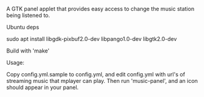 A GTK panel applet that provides easy access to change the music station being listened to.

Ubuntu deps

sudo apt install libgdk-pixbuf2.0-dev libpango1.0-dev libgtk2.0-dev

Build with 'make'

Usage:

Copy config.yml.sample to config.yml, and edit config.yml with url's of streaming music that mplayer can play. Then run 'music-panel', and an icon should appear in your panel.
